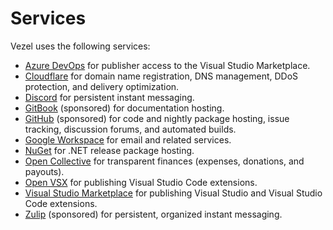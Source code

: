 # Services

Vezel uses the following services:

* [Azure DevOps](https://dev.azure.com/vezel) for publisher access to the Visual
  Studio Marketplace.
* [Cloudflare](https://dash.cloudflare.com) for domain name registration, DNS
  management, DDoS protection, and delivery optimization.
* [Discord](https://discord.gg/wtzCfaX2Nj) for persistent instant messaging.
* [GitBook](https://app.gitbook.com/o/P8o5dXt7bteWr6hK73oR/home) (sponsored) for
  documentation hosting.
* [GitHub](https://github.com/vezel-dev) (sponsored) for code and nightly
  package hosting, issue tracking, discussion forums, and automated builds.
* [Google Workspace](https://mail.google.com/a/vezel.dev) for email and related
  services.
* [NuGet](https://www.nuget.org) for .NET release package hosting.
* [Open Collective](https://opencollective.com/vezel) for transparent finances
  (expenses, donations, and payouts).
* [Open VSX](https://open-vsx.org/namespace/vezel) for publishing Visual Studio
  Code extensions.
* [Visual Studio Marketplace](https://marketplace.visualstudio.com/publishers/vezel)
  for publishing Visual Studio and Visual Studio Code extensions.
* [Zulip](https://vezel.zulipchat.com) (sponsored) for persistent, organized
  instant messaging.
